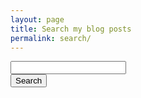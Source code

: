 ```yaml
---
layout: page
title: Search my blog posts
permalink: search/
---
```

<input id="search" type="text" value="" class="form-control" onkeydown="if (event.keyCode == 13) doSearch()"/>
<div>
<input id="searchBtn" type="submit" class="btn" onclick="doSearch()" value="Search">
</div>

<div id="output"></div>

<script type="text/javascript" src="{{ site.baseurl }}public/js/search-min.js"></script>